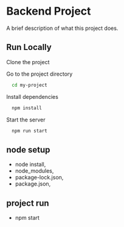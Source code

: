 
# Backend Project

A brief description of what this project does.


## Run Locally

Clone the project



Go to the project directory

```bash
  cd my-project
```

Install dependencies

```bash
  npm install
```

Start the server

```bash
  npm run start
```
## node setup

* node install,
* node_modules,
* package-lock.json,
* package.json,

## project run

* npm start
